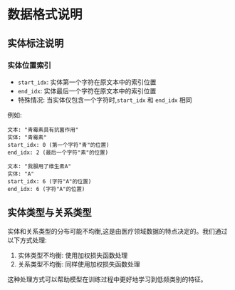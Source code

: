 # 数据格式说明

## 实体标注说明

### 实体位置索引
- `start_idx`: 实体第一个字符在原文本中的索引位置
- `end_idx`: 实体最后一个字符在原文本中的索引位置
- 特殊情况: 当实体仅包含一个字符时,`start_idx` 和 `end_idx` 相同

例如:
```
文本: "青霉素具有抗菌作用"
实体: "青霉素"
start_idx: 0 (第一个字符"青"的位置)
end_idx: 2 (最后一个字符"素"的位置)

文本: "我服用了维生素A"
实体: "A"
start_idx: 6 (字符"A"的位置)
end_idx: 6 (字符"A"的位置)
```

## 实体类型与关系类型
实体和关系类型的分布可能不均衡,这是由医疗领域数据的特点决定的。我们通过以下方式处理:

1. 实体类型不均衡: 使用加权损失函数处理
2. 关系类型不均衡: 同样使用加权损失函数处理

这种处理方式可以帮助模型在训练过程中更好地学习到低频类别的特征。

